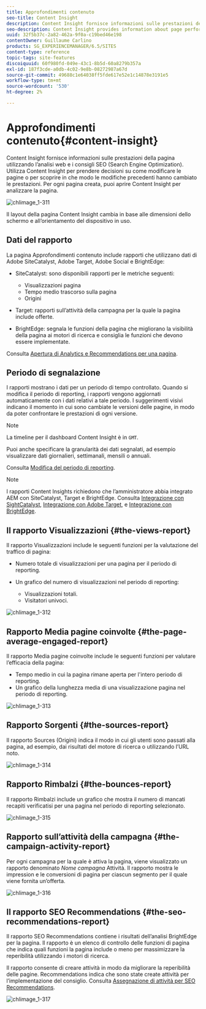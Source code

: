 ```yaml
---
title: Approfondimenti contenuto
seo-title: Content Insight
description: Content Insight fornisce informazioni sulle prestazioni delle pagine utilizzando analisi web e consigli SEO (Search Engine Optimization)
seo-description: Content Insight provides information about page performance using web analytics and SEO recommendation
uuid: 32f5b37c-2a82-462a-9f0a-c19bed46e198
contentOwner: Guillaume Carlino
products: SG_EXPERIENCEMANAGER/6.5/SITES
content-type: reference
topic-tags: site-features
discoiquuid: 60f980fd-049e-43c1-8b5d-60a8279b357a
exl-id: 187f3cde-a0db-4c02-9e8b-08272987a67d
source-git-commit: 49688c1e64038ff5fde617e52e1c14878e3191e5
workflow-type: tm+mt
source-wordcount: '530'
ht-degree: 2%

---
```


# Approfondimenti contenuto{#content-insight}

Content Insight fornisce informazioni sulle prestazioni della pagina utilizzando l’analisi web e i consigli SEO (Search Engine Optimization). Utilizza Content Insight per prendere decisioni su come modificare le pagine o per scoprire in che modo le modifiche precedenti hanno cambiato le prestazioni. Per ogni pagina creata, puoi aprire Content Insight per analizzare la pagina.

![chlimage_1-311](assets/chlimage_1-311.png)

Il layout della pagina Content Insight cambia in base alle dimensioni dello schermo e all’orientamento del dispositivo in uso.

## Dati del rapporto

La pagina Approfondimenti contenuto include rapporti che utilizzano dati di Adobe SiteCatalyst, Adobe Target, Adobe Social e BrightEdge:

* SiteCatalyst: sono disponibili rapporti per le metriche seguenti:

   * Visualizzazioni pagina
   * Tempo medio trascorso sulla pagina
   * Origini

* Target: rapporti sull’attività della campagna per la quale la pagina include offerte.
* BrightEdge: segnala le funzioni della pagina che migliorano la visibilità della pagina ai motori di ricerca e consiglia le funzioni che devono essere implementate.

Consulta [Apertura di Analytics e Recommendations per una pagina](/help/sites-authoring/ci-analyze.md#opening-analytics-and-recommendations-for-a-page).

## Periodo di segnalazione

I rapporti mostrano i dati per un periodo di tempo controllato. Quando si modifica il periodo di reporting, i rapporti vengono aggiornati automaticamente con i dati relativi a tale periodo. I suggerimenti visivi indicano il momento in cui sono cambiate le versioni delle pagine, in modo da poter confrontare le prestazioni di ogni versione.

>[!NOTE]
>
>La timeline per il dashboard Content Insight è in `GMT`.

Puoi anche specificare la granularità dei dati segnalati, ad esempio visualizzare dati giornalieri, settimanali, mensili o annuali.

Consulta [Modifica del periodo di reporting](/help/sites-authoring/ci-analyze.md#changing-the-reporting-period).

>[!NOTE]
>
>I rapporti Content Insights richiedono che l’amministratore abbia integrato AEM con SiteCatalyst, Target e BrightEdge. Consulta [Integrazione con SightCatalyst](/help/sites-administering/adobeanalytics.md), [Integrazione con Adobe Target](/help/sites-administering/target.md), e [Integrazione con BrightEdge](/help/sites-administering/brightedge.md).

## Il rapporto Visualizzazioni {#the-views-report}

Il rapporto Visualizzazioni include le seguenti funzioni per la valutazione del traffico di pagina:

* Numero totale di visualizzazioni per una pagina per il periodo di reporting.
* Un grafico del numero di visualizzazioni nel periodo di reporting:

   * Visualizzazioni totali.
   * Visitatori univoci.

![chlimage_1-312](assets/chlimage_1-312.png)

## Rapporto Media pagine coinvolte {#the-page-average-engaged-report}

Il rapporto Media pagine coinvolte include le seguenti funzioni per valutare l’efficacia della pagina:

* Tempo medio in cui la pagina rimane aperta per l&#39;intero periodo di reporting.
* Un grafico della lunghezza media di una visualizzazione pagina nel periodo di reporting.

![chlimage_1-313](assets/chlimage_1-313.png)

## Rapporto Sorgenti {#the-sources-report}

Il rapporto Sources (Origini) indica il modo in cui gli utenti sono passati alla pagina, ad esempio, dai risultati del motore di ricerca o utilizzando l’URL noto.

![chlimage_1-314](assets/chlimage_1-314.png)

## Rapporto Rimbalzi {#the-bounces-report}

Il rapporto Rimbalzi include un grafico che mostra il numero di mancati recapiti verificatisi per una pagina nel periodo di reporting selezionato.

![chlimage_1-315](assets/chlimage_1-315.png)

## Rapporto sull’attività della campagna {#the-campaign-activity-report}

Per ogni campagna per la quale è attiva la pagina, viene visualizzato un rapporto denominato *Nome campagna* Attività. Il rapporto mostra le impression e le conversioni di pagina per ciascun segmento per il quale viene fornita un’offerta.

![chlimage_1-316](assets/chlimage_1-316.png)

## Il rapporto SEO Recommendations {#the-seo-recommendations-report}

Il rapporto SEO Recommendations contiene i risultati dell’analisi BrightEdge per la pagina. Il rapporto è un elenco di controllo delle funzioni di pagina che indica quali funzioni la pagina include o meno per massimizzare la reperibilità utilizzando i motori di ricerca.

Il rapporto consente di creare attività in modo da migliorare la reperibilità delle pagine. Recommendations indica che sono state create attività per l’implementazione del consiglio. Consulta [Assegnazione di attività per SEO Recommendations](/help/sites-authoring/ci-analyze.md#assigning-tasks-for-seo-recommendations).

![chlimage_1-317](assets/chlimage_1-317.png)
